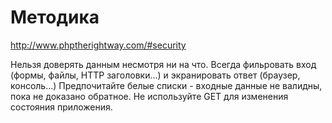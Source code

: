 # Методика
http://www.phptherightway.com/#security

Нельзя доверять данным несмотря ни на что.
Всегда фильровать вход (формы, файлы, HTTP заголовки...) и экранировать ответ (браузер, консоль...)
Предпочитайте белые списки - входные данные не валидны, пока не доказано обратное.
Не используйте GET для изменения состояния приложения.
